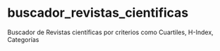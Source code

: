 # buscador_revistas_cientificas
Buscador de Revistas científicas por criterios como Cuartiles, H-Index, Categorías
